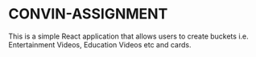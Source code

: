 # CONVIN-ASSIGNMENT
This is a simple React application that allows users to create buckets i.e. Entertainment Videos, Education Videos etc and cards.
